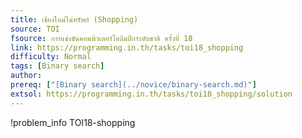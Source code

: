 ```yaml
---
title: เชียงใหม่ไน่ทรัพย์ (Shopping)
source: TOI
fsource: การแข่งขันคอมพิวเตอร์โอลิมปิกระดับชาติ ครั้งที่ 18
link: https://programming.in.th/tasks/toi18_shopping
difficulty: Normal
tags: [Binary search]
author: 
prereq: ["[Binary search](../novice/binary-search.md)"]
extsol: https://programming.in.th/tasks/toi18_shopping/solution
---
```


!problem_info TOI18-shopping
